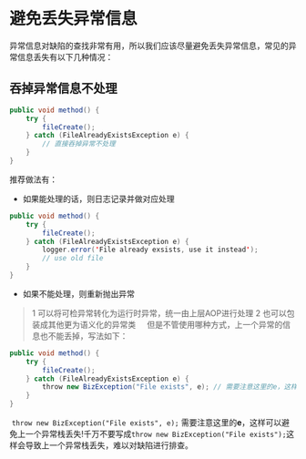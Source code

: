 # 避免丢失异常信息

异常信息对缺陷的查找非常有用，所以我们应该尽量避免丢失异常信息，常见的异常信息丢失有以下几种情况：

## 吞掉异常信息不处理

```Java
public void method() {
    try {
        fileCreate();
    } catch (FileAlreadyExistsException e) {
        // 直接吞掉异常不处理
    }
}
```

推荐做法有：

* 如果能处理的话，则日志记录并做对应处理

```Java
public void method() {
    try {
        fileCreate();
    } catch (FileAlreadyExistsException e) {
        logger.error('File already exsists, use it instead');
        // use old file
    }
}
```

* 如果不能处理，则重新抛出异常

> 1 可以将可检异常转化为运行时异常，统一由上层AOP进行处理
> 2 也可以包装成其他更为语义化的异常类
    
但是不管使用哪种方式，上一个异常的信息也不能丢掉，写法如下：

```Java
public void method() {
    try {
        fileCreate();
    } catch (FileAlreadyExistsException e) {
        throw new BizException("File exists", e); // 需要注意这里的e，这样可以避免上一个异常栈丢失!
    }
}
```

 `throw new BizException("File exists", e);` 需要注意这里的**e**，这样可以避免上一个异常栈丢失!千万不要写成`throw new BizException("File exists");`这样会导致上一个异常栈丢失，难以对缺陷进行排查。
